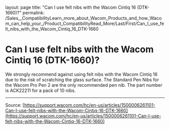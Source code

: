 layout: page
title: "Can I use felt nibs with the Wacom Cintiq 16 (DTK-1660)?"
permalink: /Sales__CompatibilityLearn_more_about_Wacom_Products_and_how_Wacom_can_help_your_/Product_CompatibilityRead_More/Last/First/Can_I_use_felt_nibs_with_the_Wacom_Cintiq_16_DTK-1660

# Can I use felt nibs with the Wacom Cintiq 16 (DTK-1660)?

We strongly recommend against using felt nibs with the Wacom Cintiq 16 due to the risk of scratching the glass surface. The Standard Pen Nibs for the Wacom Pro Pen 2 are the only recommended pen nib. The part number is ACK22211 for a pack of 10 nibs.

---
Source: [https://support.wacom.com/hc/en-us/articles/1500006261101-Can-I-use-felt-nibs-with-the-Wacom-Cintiq-16-DTK-1660](https://support.wacom.com/hc/en-us/articles/1500006261101-Can-I-use-felt-nibs-with-the-Wacom-Cintiq-16-DTK-1660)
